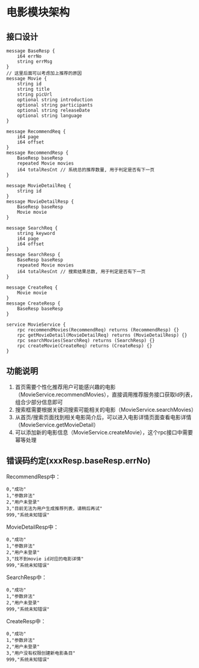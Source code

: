 # 电影模块架构
## 接口设计

```
message BaseResp {
    i64 errNo
    string errMsg
}
// 这里后面可以考虑加上推荐的原因
message Movie {
    string id
    string title
    string picUrl
    optional string introduction
    optional string participants
    optional string releaseDate
    optional string language
}

message RecommendReq {
    i64 page
    i64 offset    
}
message RecommendResp {
    BaseResp baseResp
    repeated Movie movies
    i64 totalResCnt // 系统总的推荐数量, 用于判定是否有下一页
}

message MovieDetailReq {
    string id
}
message MovieDetailResp {
    BaseResp baseResp
    Movie movie
}

message SearchReq {
    string keyword
    i64 page
    i64 offset
}
message SearchResp {
    BaseResp baseResp
    repeated Movie movies
    i64 totalResCnt // 搜索结果总数, 用于判定是否有下一页
}

message CreateReq {
    Movie movie
}
message CreateResp {
    BaseResp baseResp
}

service MovieService {
    rpc recommendMovies(RecommendReq) returns (RecommendResp) {}
    rpc getMovieDetail(MovieDetailReq) returns (MovieDetailResp) {}
    rpc searchMovies(SearchReq) returns (SearchResp) {}
    rpc createMovie(CreateReq) returns (CreateResp) {}
}
```

## 功能说明
1. 首页需要个性化推荐用户可能感兴趣的电影（MovieService.recommendMovies），直接调用推荐服务接口获取Id列表，组合少部分信息即可
2. 搜索框需要根据关键词搜索可能相关的电影（MovieService.searchMovies）
3. 从首页/搜索页面找到相关电影简介后，可以进入电影详情页面查看电影详情（MovieService.getMovieDetail）
4. 可以添加新的电影信息（MovieService.createMovie），这个rpc接口中需要幂等处理

## 错误码约定(xxxResp.baseResp.errNo)
RecommendResp中：
```
0,"成功"
1,"参数非法"
2,"用户未登录"
3,"目前无法为用户生成推荐列表，请稍后再试"
999,"系统未知错误"
```
MovieDetailResp中：
```
0,"成功"
1,"参数非法"
2,"用户未登录"
3,"找不到movie id对应的电影详情"
999,"系统未知错误"
```
SearchResp中：
```
0,"成功"
1,"参数非法"
2,"用户未登录"
999,"系统未知错误"
```
CreateResp中：
```
0,"成功"
1,"参数非法"
2,"用户未登录"
3,"用户没有权限创建新电影条目"
999,"系统未知错误"
```